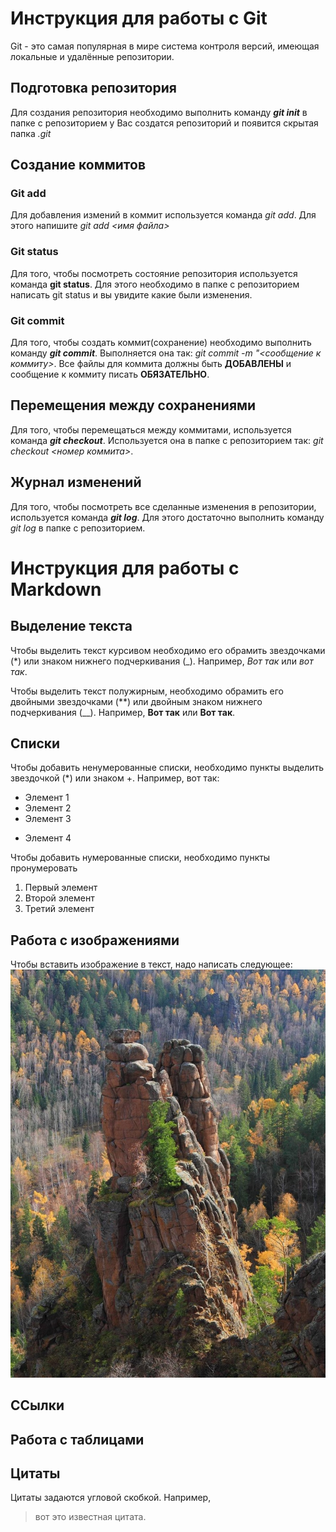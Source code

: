 # Инструкция для работы с Git #
Git - это самая популярная в мире система контроля версий, имеющая локальные и удалённые репозитории.

## Подготовка репозитория 
Для создания репозитория необходимо выполнить команду ***git init*** в папке с репозиторием у Вас создатся репозиторий и появится скрытая папка *.git*

## Создание коммитов 
### Git add 
Для добавления измений в коммит используется команда *git add*. Для этого напишите *git add <имя файла>*

### Git status 
Для того, чтобы посмотреть состояние репозитория используется команда **git status**. Для этого необходимо в папке с репозиторием написать git status и вы увидите какие были изменения.

### Git commit
Для того, чтобы создать коммит(сохранение) необходимо выполнить команду ***git commit***. Выполняется она так: *git commit -m "<сообщение к коммиту>*. Все файлы для коммита должны быть **ДОБАВЛЕНЫ** и сообщение к коммиту писать **ОБЯЗАТЕЛЬНО**.

## Перемещения между сохранениями
Для того, чтобы перемещаться между коммитами, используется команда ***git checkout***. Используется она в папке с репозиторием так: *git checkout <номер коммита>*.

## Журнал изменений
Для того, чтобы посмотреть все сделанные изменения в репозитории, используется команда ***git log***. Для этого достаточно выполнить команду *git log* в папке с репозиторием.

# Инструкция для работы с Markdown

## Выделение текста
Чтобы выделить  текст курсивом необходимо его обрамить звездочками (*) или знаком нижнего подчеркивания (_). Например, *Вот так* или _вот так_.

Чтобы выделить текст полужирным, необходимо обрамить его двойными звездочками (**) или двойным знаком нижнего подчеркивания (__). Например, **Вот так** или __Вот так__.

## Списки

Чтобы добавить ненумерованные списки, необходимо пункты выделить звездочкой (*) или знаком +. Например, вот так:
* Элемент 1
* Элемент 2
* Элемент 3
+ Элемент 4

Чтобы добавить нумерованные списки, необходимо пункты пронумеровать
1. Первый элемент
2. Второй элемент
3. Третий элемент

## Работа с изображениями

Чтобы вставить изображение в текст, надо написать следующее: ![Это заповедник "Столбы"](Stolbi.jpg)

## ССылки

## Работа с таблицами

## Цитаты

Цитаты задаются угловой скобкой. Например, 
> вот это известная цитата.

